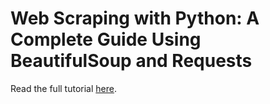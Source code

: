 # Web Scraping with Python: A Complete Guide Using BeautifulSoup and Requests

Read the full tutorial [here](https://www.djamware.com/post/687f0f8bed06e559a61797f0/web-scraping-with-python-a-complete-guide-using-beautifulsoup-and-requests).
